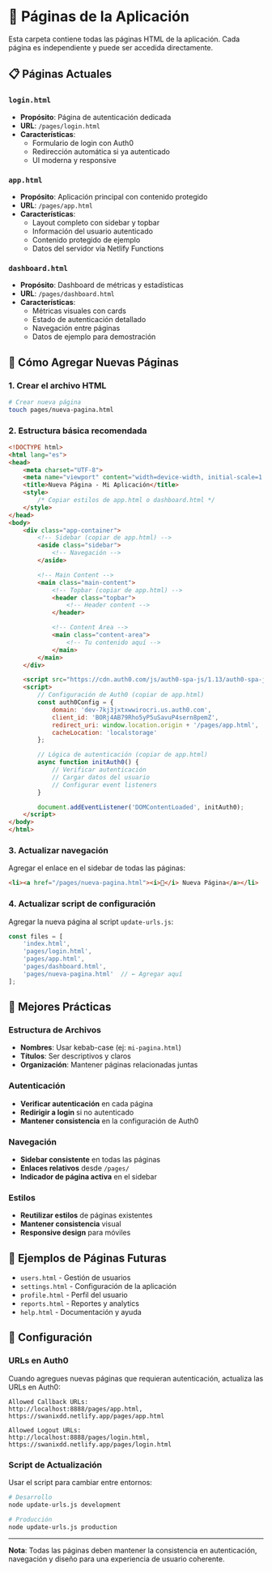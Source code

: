 # 📁 Páginas de la Aplicación

Esta carpeta contiene todas las páginas HTML de la aplicación. Cada página es independiente y puede ser accedida directamente.

## 📋 Páginas Actuales

### `login.html`
- **Propósito**: Página de autenticación dedicada
- **URL**: `/pages/login.html`
- **Características**: 
  - Formulario de login con Auth0
  - Redirección automática si ya autenticado
  - UI moderna y responsive

### `app.html`
- **Propósito**: Aplicación principal con contenido protegido
- **URL**: `/pages/app.html`
- **Características**:
  - Layout completo con sidebar y topbar
  - Información del usuario autenticado
  - Contenido protegido de ejemplo
  - Datos del servidor via Netlify Functions

### `dashboard.html`
- **Propósito**: Dashboard de métricas y estadísticas
- **URL**: `/pages/dashboard.html`
- **Características**:
  - Métricas visuales con cards
  - Estado de autenticación detallado
  - Navegación entre páginas
  - Datos de ejemplo para demostración

## 🚀 Cómo Agregar Nuevas Páginas

### 1. Crear el archivo HTML
```bash
# Crear nueva página
touch pages/nueva-pagina.html
```

### 2. Estructura básica recomendada
```html
<!DOCTYPE html>
<html lang="es">
<head>
    <meta charset="UTF-8">
    <meta name="viewport" content="width=device-width, initial-scale=1.0">
    <title>Nueva Página - Mi Aplicación</title>
    <style>
        /* Copiar estilos de app.html o dashboard.html */
    </style>
</head>
<body>
    <div class="app-container">
        <!-- Sidebar (copiar de app.html) -->
        <aside class="sidebar">
            <!-- Navegación -->
        </aside>

        <!-- Main Content -->
        <main class="main-content">
            <!-- Topbar (copiar de app.html) -->
            <header class="topbar">
                <!-- Header content -->
            </header>

            <!-- Content Area -->
            <main class="content-area">
                <!-- Tu contenido aquí -->
            </main>
        </main>
    </div>

    <script src="https://cdn.auth0.com/js/auth0-spa-js/1.13/auth0-spa-js.production.js"></script>
    <script>
        // Configuración de Auth0 (copiar de app.html)
        const auth0Config = {
            domain: 'dev-7kj3jxtxwwirocri.us.auth0.com',
            client_id: 'BORj4AB79Rho5yP5uSavuP4sern8pemZ',
            redirect_uri: window.location.origin + '/pages/app.html',
            cacheLocation: 'localstorage'
        };

        // Lógica de autenticación (copiar de app.html)
        async function initAuth0() {
            // Verificar autenticación
            // Cargar datos del usuario
            // Configurar event listeners
        }

        document.addEventListener('DOMContentLoaded', initAuth0);
    </script>
</body>
</html>
```

### 3. Actualizar navegación
Agregar el enlace en el sidebar de todas las páginas:
```html
<li><a href="/pages/nueva-pagina.html"><i>🔗</i> Nueva Página</a></li>
```

### 4. Actualizar script de configuración
Agregar la nueva página al script `update-urls.js`:
```javascript
const files = [
    'index.html',
    'pages/login.html',
    'pages/app.html',
    'pages/dashboard.html',
    'pages/nueva-pagina.html'  // ← Agregar aquí
];
```

## 🎯 Mejores Prácticas

### Estructura de Archivos
- **Nombres**: Usar kebab-case (ej: `mi-pagina.html`)
- **Títulos**: Ser descriptivos y claros
- **Organización**: Mantener páginas relacionadas juntas

### Autenticación
- **Verificar autenticación** en cada página
- **Redirigir a login** si no autenticado
- **Mantener consistencia** en la configuración de Auth0

### Navegación
- **Sidebar consistente** en todas las páginas
- **Enlaces relativos** desde `/pages/`
- **Indicador de página activa** en el sidebar

### Estilos
- **Reutilizar estilos** de páginas existentes
- **Mantener consistencia** visual
- **Responsive design** para móviles

## 📝 Ejemplos de Páginas Futuras

- `users.html` - Gestión de usuarios
- `settings.html` - Configuración de la aplicación
- `profile.html` - Perfil del usuario
- `reports.html` - Reportes y analytics
- `help.html` - Documentación y ayuda

## 🔧 Configuración

### URLs en Auth0
Cuando agregues nuevas páginas que requieran autenticación, actualiza las URLs en Auth0:

```
Allowed Callback URLs:
http://localhost:8888/pages/app.html, https://swanixdd.netlify.app/pages/app.html

Allowed Logout URLs:
http://localhost:8888/pages/login.html, https://swanixdd.netlify.app/pages/login.html
```

### Script de Actualización
Usar el script para cambiar entre entornos:
```bash
# Desarrollo
node update-urls.js development

# Producción
node update-urls.js production
```

---

**Nota**: Todas las páginas deben mantener la consistencia en autenticación, navegación y diseño para una experiencia de usuario coherente.

